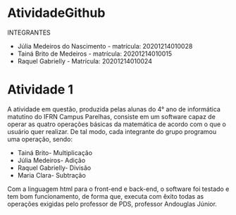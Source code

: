 # AtividadeGithub

INTEGRANTES

* Júlia Medeiros do Nascimento - matrícula: 20201214010028
* Tainá Brito de Medeiros - matrícula: 20201214010015
* Raquel Gabrielly - Matrícula: 20201214010024
 # Atividade 1
A atividade em questão, produzida pelas alunas do 4° ano de informática matutino do IFRN Campus Parelhas, consiste em um software capaz de operar as quatro operações básicas da matemática de acordo com o que o usuário quer realizar. De tal modo, cada integrante do grupo programou uma operação, sendo:
  
 * Tainá Brito- Multiplicação
 * Júlia Medeiros- Adição
 * Raquel Gabrielly- Divisão
 * Maria Clara- Subtração

 Com a linguagem html para o front-end e back-end, o software foi testado e tem bom funcionamento, de forma que, executa com êxito todas as operações exigidas pelo professor de PDS, professor Andouglas Júnior. 
